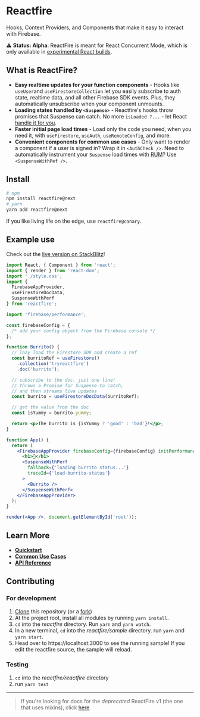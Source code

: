 # Reactfire

Hooks, Context Providers, and Components that make it easy to interact with
Firebase.

⚠️ **Status: Alpha**. ReactFire is meant for React Concurrent Mode, which is only
available in
[experimental React builds](https://reactjs.org/docs/concurrent-mode-adoption.html#installation).

## What is ReactFire?

- **Easy realtime updates for your function components** - Hooks
  like `useUser`and `useFirestoreCollection` let you easily subscribe to
  auth state, realtime data, and all other Firebase SDK events. Plus, they automatically unsubscribe when your component unmounts.
- **Loading states handled by `<Suspense>`** - Reactfire's hooks throw promises
  that Suspense can catch. No more `isLoaded ?...` - let React
  [handle it for you](https://reactjs.org/docs/concurrent-mode-suspense.html).
- **Faster initial page load times** - Load only the code you need, when you need it, with `useFirestore`, `useAuth`, `useRemoteConfig`, and more.
- **Convenient components for common use cases** - Only want to render a component if a user is signed in? Wrap it in `<AuthCheck />`. Need to automatically instrument your `Suspense` load times with [RUM](https://firebase.google.com/docs/perf-mon)? Use `<SuspenseWithPef />`.

## Install

```bash
# npm
npm install reactfire@next
# yarn
yarn add reactfire@next
```

If you like living life on the edge, use `reactfire@canary`.

## Example use

Check out the
[live version on StackBlitz](https://stackblitz.com/edit/reactfire-sample)!

```jsx
import React, { Component } from 'react';
import { render } from 'react-dom';
import './style.css';
import {
  FirebaseAppProvider,
  useFirestoreDocData,
  SuspenseWithPerf
} from 'reactfire';

import 'firebase/performance';

const firebaseConfig = {
  /* add your config object from the Firebase console */
};

function Burrito() {
  // lazy load the Firestore SDK and create a ref
  const burritoRef = useFirestore()
    .collection('tryreactfire')
    .doc('burrito');

  // subscribe to the doc. just one line!
  // throws a Promise for Suspense to catch,
  // and then streams live updates
  const burrito = useFirestoreDocData(burritoRef);

  // get the value from the doc
  const isYummy = burrito.yummy;

  return <p>The burrito is {isYummy ? 'good' : 'bad'}!</p>;
}

function App() {
  return (
    <FirebaseAppProvider firebaseConfig={firebaseConfig} initPerformance>
      <h1>🌯</h1>
      <SuspenseWithPerf
        fallback={'loading burrito status...'}
        traceId={'load-burrito-status'}
      >
        <Burrito />
      </SuspenseWithPerf>
    </FirebaseAppProvider>
  );
}

render(<App />, document.getElementById('root'));
```

## Learn More

- [**Quickstart**](./docs/quickstart.md)
- [**Common Use Cases**](./docs/use.md)
- [**API Reference**](./docs/reference.md)

## Contributing

### For development

1. [Clone](https://help.github.com/en/github/creating-cloning-and-archiving-repositories/cloning-a-repository)
   this repository (or a
   [fork](https://help.github.com/en/github/getting-started-with-github/fork-a-repo#propose-changes-to-someone-elses-project))
1. At the project root, install all modules by running `yarn install`.
1. `cd` into the _reactfire_ directory. Run `yarn` and `yarn watch`.
1. In a new terminal, `cd` into the _reactfire/sample_ directory. run `yarn` and
   `yarn start`.
1. Head over to https://localhost:3000 to see the running sample! If you edit
   the reactfire source, the sample will reload.

### Testing

1. `cd` into the _reactfire/reactfire_ directory
1. run `yarn test`

---

> If you're looking for docs for the _deprecated_ ReactFire v1 (the one that
> uses mixins), click
> [here](https://github.com/FirebaseExtended/reactfire/tree/v1.0.0)

